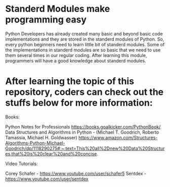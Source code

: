 # Standerd Modules make programming easy

Python Developers has already created many basic and beyond basic code implementations and they are stored in the standerd modules of Python.
So, every python beginners need to learn little bit of standerd modules. Some of the implementations in standerd modules are so basic that we need to use them several times in our regular coding.
After learning this module, programmers will have a good knowledge about standerd modules.


# After learning the topic of this repository, coders can check out the stuffs below for more information:

Books:

 Python Notes for Professionals 
 https://books.goalkicker.com/PythonBook/ 
 Data Structures and Algorithms in Python - (Michael T. Goodrich, Roberto Tamassia, Michael H. Goldwasser) 
 https://www.amazon.com/Structures-Algorithms-Python-Michael-Goodrich/dp/1118290275#:~:text=This%20all%2Dnew%20Data%20Structures,that%20is%20clear%20and%20concise.

Video Tutorials:

  Corey Schafer - https://www.youtube.com/user/schafer5
  Sentdex - https://www.youtube.com/user/sentdex
 
